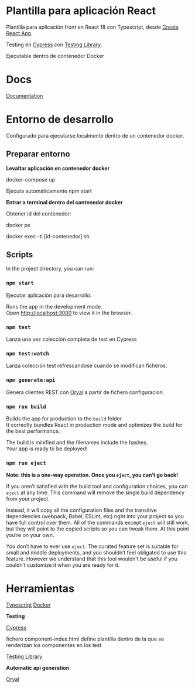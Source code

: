 # Plantilla para aplicación React

Plantilla para aplicación front en React 18 con Typescript, desde [Create React App](https://github.com/facebook/create-react-app).

Testing en [Cypress](https://docs.cypress.io/) con [Testing Library](https://testing-library.com/docs/).

Ejecutable dentro de contenedor Docker

# Docs

[Documentation](./docs/main/index.md)

# Entorno de desarrollo

Configurado para ejecutarse localmente dentro de un contenedor docker.

## Preparar entorno

**Levaltar aplicación en contenedor docker**

docker-compose up

Ejecuta automáticamente npm start

**Entrar a terminal dentro del contenedor docker**

Obtener id del contenedor:

docker ps

docker exec -ti [id-contenedor] sh

## Scripts

In the project directory, you can run:

### `npm start`

Ejecutar aplicación para desarrollo.

Runs the app in the development mode.\
Open [http://localhost:3000](http://localhost:3000) to view it in the browser.

### `npm test`

Lanza una vez colección completa de test en Cypress

### `npm test:watch`

Lanza colección test refrescandose cuando se modifican ficheros.

### `npm generate:api`

Genera clientes REST con [Orval](https://orval.dev/overview) a partir de fichero configuracion

### `npm run build`

Builds the app for production to the `build` folder.\
It correctly bundles React in production mode and optimizes the build for the best performance.

The build is minified and the filenames include the hashes.\
Your app is ready to be deployed!

### `npm run eject`

**Note: this is a one-way operation. Once you `eject`, you can’t go back!**

If you aren’t satisfied with the build tool and configuration choices, you can `eject` at any time. This command will remove the single build dependency from your project.

Instead, it will copy all the configuration files and the transitive dependencies (webpack, Babel, ESLint, etc) right into your project so you have full control over them. All of the commands except `eject` will still work, but they will point to the copied scripts so you can tweak them. At this point you’re on your own.

You don’t have to ever use `eject`. The curated feature set is suitable for small and middle deployments, and you shouldn’t feel obligated to use this feature. However we understand that this tool wouldn’t be useful if you couldn’t customize it when you are ready for it.

# Herramientas

[Typescript](https://www.typescriptlang.org/docs/)
[Docker](https://docs.docker.com/)

**Testing**

[Cypress](https://docs.cypress.io/)

fichero component-index.html define plantilla dentro de la que se renderizan los componentes en los test

[Testing Library](https://testing-library.com/docs/)

**Automatic api generation**

[Orval](https://orval.dev/overview)
